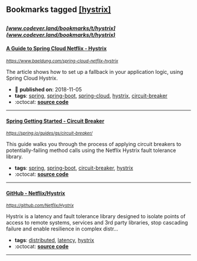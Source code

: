 ## Bookmarks tagged [[hystrix]](https://www.codever.land/search?q=[hystrix])

_<sup><sup>[www.codever.land/bookmarks/t/hystrix](www.codever.land/bookmarks/t/hystrix)</sup></sup>_
---
#### [A Guide to Spring Cloud Netflix - Hystrix](https://www.baeldung.com/spring-cloud-netflix-hystrix)
_<sup>https://www.baeldung.com/spring-cloud-netflix-hystrix</sup>_

The article shows how to set up a fallback in your application logic, using Spring Cloud Hystrix.
* :calendar: **published on**: 2018-11-05
* **tags**: [spring](../tagged/spring.md), [spring-boot](../tagged/spring-boot.md), [spring-cloud](../tagged/spring-cloud.md), [hystrix](../tagged/hystrix.md), [circuit-breaker](../tagged/circuit-breaker.md)
* :octocat: **[source code](https://github.com/eugenp/tutorials/tree/master/spring-cloud/spring-cloud-hystrix)**
---
#### [Spring Getting Started - Circuit Breaker](https://spring.io/guides/gs/circuit-breaker/)
_<sup>https://spring.io/guides/gs/circuit-breaker/</sup>_

This guide walks you through the process of applying circuit breakers to potentially-failing method calls using the Netflix Hystrix fault tolerance library.
* **tags**: [spring](../tagged/spring.md), [spring-boot](../tagged/spring-boot.md), [circuit-breaker](../tagged/circuit-breaker.md), [hystrix](../tagged/hystrix.md)
* :octocat: **[source code](https://github.com/spring-guides/gs-circuit-breaker)**
---
#### [GitHub - Netflix/Hystrix](https://github.com/Netflix/Hystrix)
_<sup>https://github.com/Netflix/Hystrix</sup>_

Hystrix is a latency and fault tolerance library designed to isolate points of access to remote systems, services and 3rd party libraries, stop cascading failure and enable resilience in complex distr...
* **tags**: [distributed](../tagged/distributed.md), [latency](../tagged/latency.md), [hystrix](../tagged/hystrix.md)
* :octocat: **[source code](https://github.com/Netflix/Hystrix)**
---
